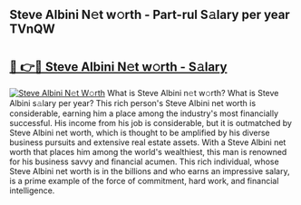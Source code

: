## Steve Albini N𝚎t w𝚘rth - Part-rul S𝚊lary per year TVnQW

# <h2><a href="http://gc58ewd.nevu.top/?p=Steve+Albini">🔗 👉🔴 Steve Albini N𝚎t w𝚘rth - S𝚊lary</a></h2>

[![Steve Albini N𝚎t W𝚘rth](https://i.imgur.com/Oavwk0R.jpeg)](http://gc58ewd.nevu.top/?p=Steve+Albini)
What is Steve Albini n𝚎t w𝚘rth? What is Steve Albini s𝚊lary per year?
This rich person's Steve Albini net worth is considerable, earning him a place among the industry's most financially successful. His income from his job is considerable, but it is outmatched by Steve Albini net worth, which is thought to be amplified by his diverse business pursuits and extensive real estate assets. With a Steve Albini net worth that places him among the world's wealthiest, this man is renowned for his business savvy and financial acumen. This rich individual, whose Steve Albini net worth is in the billions and who earns an impressive salary, is a prime example of the force of commitment, hard work, and financial intelligence.
